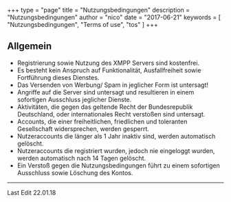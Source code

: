 +++
type = "page"
title = "Nutzungsbedingungen"
description = "Nutzungsbedingungen"
author = "nico"
date = "2017-06-21"
keywords = [ "Nutzungsbedingungen", "Terms of use", "tos" ]
+++
## Allgemein
* Registrierung sowie Nutzung des XMPP Servers sind kostenfrei.
* Es besteht kein Anspruch auf Funktionalität, Ausfallfreiheit sowie Fortführung dieses Dienstes.
* Das Versenden von Werbung/ Spam in jeglicher Form ist untersagt!
* Angriffe auf die Server sind untersagt und resultieren in einem sofortigen Ausschluss jeglicher Dienste.
* Aktivitäten, die gegen das geltende Recht der Bundesrepublik Deutschland, oder internationales Recht verstoßen sind untersagt.
* Accounts, die einer freiheitlichen, friedlichen und toleranten Gesellschaft widersprechen, werden gesperrt.
* Nutzeraccounts die länger als 1 Jahr inaktiv sind, werden automatisch gelöscht.
* Nutzeraccounts die registriert wurden, jedoch nie eingeloggt wurden, werden automatisch nach 14 Tagen gelöscht.
* Ein Verstoß gegen die Nutzungsbedingungen führt zu einem sofortigen Ausschluss sowie Löschung des Kontos.

- - -
Last Edit 22.01.18
